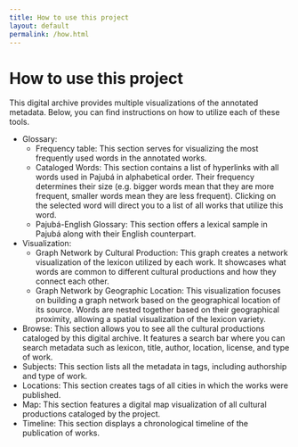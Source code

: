 ```yaml
---
title: How to use this project
layout: default
permalink: /how.html
---
```

# How to use this project

This digital archive provides multiple visualizations of the annotated metadata. Below, you can find instructions on how to utilize each of these tools. 

* Glossary:  
  * Frequency table: This section serves for visualizing the most frequently used words in the annotated works.   
  * Cataloged Words: This section contains a list of hyperlinks with all words used in Pajubá in alphabetical order. Their frequency determines their size (e.g. bigger words mean that they are more frequent, smaller words mean they are less frequent). Clicking on the selected word will direct you to a list of all works that utilize this word.  
  * Pajubá-English Glossary: This section offers a lexical sample in Pajubá along with their English counterpart.  
* Visualization:  
  * Graph Network by Cultural Production: This graph creates a network visualization of the lexicon utilized by each work. It showcases what words are common to different cultural productions and how they connect each other.   
  * Graph Network by Geographic Location: This visualization focuses on building a graph network based on the geographical location of its source. Words are nested together based on their geographical proximity, allowing a spatial visualization of the lexicon variety.   
* Browse: This section allows you to see all the cultural productions cataloged by this digital archive. It features a search bar where you can search metadata such as lexicon, title, author, location, license, and type of work.   
* Subjects: This section lists all the metadata in tags, including authorship and type of work.   
* Locations: This section creates tags of all cities in which the works were published.   
* Map: This section features a digital map visualization of all cultural productions cataloged by the project.   
* Timeline: This section displays a chronological timeline of the publication of works.
